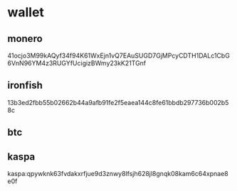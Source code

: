 # wallet
## monero
41ocjo3M99kAQyf34f94K61WxEjn1vQ7EAuSUGD7GjMPcyCDTH1DALc1CbG6VnN96YM4z3RUGYfUcigizBWmy23kK21TGnf
## ironfish
13b3ed2fbb55b02662b44a9afb91fe2f5eaea144c8fe61bbdb297736b002b58c
## btc

## kaspa
kaspa:qpywknk63fvdakxrfjue9d3znwy8lfsjh628jl8gnqk08kam6c64xpnae8e0f

